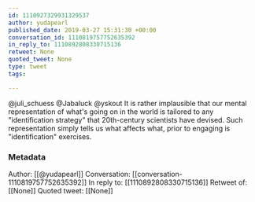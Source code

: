 ```yaml
---
id: 1110927329931329537
author: yudapearl
published_date: 2019-03-27 15:31:30 +00:00
conversation_id: 1110819757752635392
in_reply_to: 1110892808330715136
retweet: None
quoted_tweet: None
type: tweet
tags:

---
```


@juli_schuess @Jabaluck @yskout It is rather implausible that our mental representation of what's going on in the world is tailored to any "identification strategy" that 20th-century scientists have devised. Such representation simply tells us what affects what, prior to engaging is "identification" exercises.

### Metadata

Author: [[@yudapearl]]
Conversation: [[conversation-1110819757752635392]]
In reply to: [[1110892808330715136]]
Retweet of: [[None]]
Quoted tweet: [[None]]
